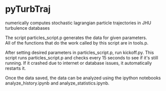 # pyTurbTraj
numerically computes stochastic lagrangian particle trajectories in JHU turbulence databases

The script particles_script.p generates the data for given parameters.  
All of the functions that do the work called by this script are in tools.p.

After setting desired parameters in particles_script.p, run kickoff.py.  This script runs
particles_script.p and checks every 15 seconds to see if it's still running.  If it crashed due
to internet or database issues, it automatically restarts it.

Once the data saved, the data can be analyzed using the ipython notebooks analyze_history.ipynb 
and analyze_statistics.ipynb.
